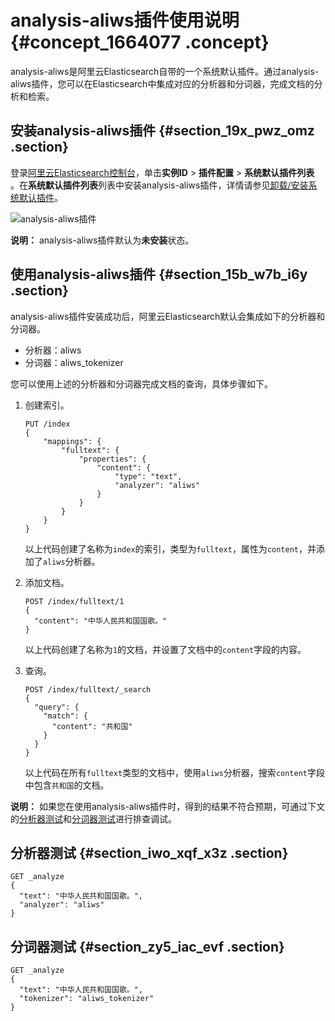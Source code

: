 # analysis-aliws插件使用说明 {#concept_1664077 .concept}

analysis-aliws是阿里云Elasticsearch自带的一个系统默认插件。通过analysis-aliws插件，您可以在Elasticsearch中集成对应的分析器和分词器，完成文档的分析和检索。

## 安装analysis-aliws插件 {#section_19x_pwz_omz .section}

登录[阿里云Elasticsearch控制台](https://elasticsearch-cn-hangzhou.console.aliyun.com/)，单击**实例ID** \> **插件配置** \> **系统默认插件列表** 。在**系统默认插件列表**列表中安装analysis-aliws插件，详情请参见[卸载/安装系统默认插件](cn.zh-CN/用户指南/实例管理/插件配置/系统默认插件列表.md#section_d0y_kyx_fu0)。

![analysis-aliws插件](http://static-aliyun-doc.oss-cn-hangzhou.aliyuncs.com/assets/img/1318926/156592344455100_zh-CN.png)

**说明：** analysis-aliws插件默认为**未安装**状态。

## 使用analysis-aliws插件 {#section_15b_w7b_i6y .section}

analysis-aliws插件安装成功后，阿里云Elasticsearch默认会集成如下的分析器和分词器。

-   分析器：aliws
-   分词器：aliws\_tokenizer

您可以使用上述的分析器和分词器完成文档的查询，具体步骤如下。

1.  创建索引。

    ``` {#codeblock_ys1_b05_fve}
    PUT /index
    {
        "mappings": {
            "fulltext": {
                "properties": {
                    "content": {
                        "type": "text",
                        "analyzer": "aliws"
                    }
                }
            }
        }
    }
    ```

    以上代码创建了名称为`index`的索引，类型为`fulltext`，属性为`content`，并添加了`aliws`分析器。

2.  添加文档。

    ``` {#codeblock_w82_3v5_suk}
    POST /index/fulltext/1
    {
      "content": "中华人民共和国国歌。"
    }
    ```

    以上代码创建了名称为`1`的文档，并设置了文档中的`content`字段的内容。

3.  查询。

    ``` {#codeblock_dsj_kcy_601}
    POST /index/fulltext/_search
    {
      "query": {
        "match": {
          "content": "共和国"
        }
      }
    }
    ```

    以上代码在所有`fulltext`类型的文档中，使用`aliws`分析器，搜索`content`字段中包含`共和国`的文档。


**说明：** 如果您在使用analysis-aliws插件时，得到的结果不符合预期，可通过下文的[分析器测试](#section_iwo_xqf_x3z)和[分词器测试](#section_zy5_iac_evf)进行排查调试。

## 分析器测试 {#section_iwo_xqf_x3z .section}

``` {#codeblock_pty_046_z30}
GET _analyze
{
  "text": "中华人民共和国国歌。",
  "analyzer": "aliws"
}
```

## 分词器测试 {#section_zy5_iac_evf .section}

``` {#codeblock_05o_1so_4qh}
GET _analyze
{
  "text": "中华人民共和国国歌。",
  "tokenizer": "aliws_tokenizer"
}
```

